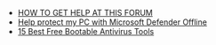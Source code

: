 - [HOW TO GET HELP AT THIS FORUM](https://www.malwareremoval.com/forum/viewtopic.php?p=491381#p491381)
- [Help protect my PC with Microsoft Defender Offline](https://support.microsoft.com/en-us/windows/help-protect-my-pc-with-microsoft-defender-offline-9306d528-64bf-4668-5b80-ff533f183d6c#:~:text=Download%20Windows%20Defender%20Offline%20and%20install%20it%20to,to%20boot%20from%20the%20drive%20containing%20this%20media.)
- [15 Best Free Bootable Antivirus Tools](https://www.lifewire.com/free-bootable-antivirus-tools-2625785)

